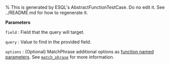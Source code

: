 % This is generated by ESQL's AbstractFunctionTestCase. Do no edit it. See ../README.md for how to regenerate it.

**Parameters**

`field`
:   Field that the query will target.

`query`
:   Value to find in the provided field.

`options`
:   (Optional) MatchPhrase additional options as [function named parameters](/reference/query-languages/esql/esql-syntax.md#esql-function-named-params). See [`match_phrase`](/reference/query-languages/query-dsl/query-dsl-match-query-phrase.md) for more information.

